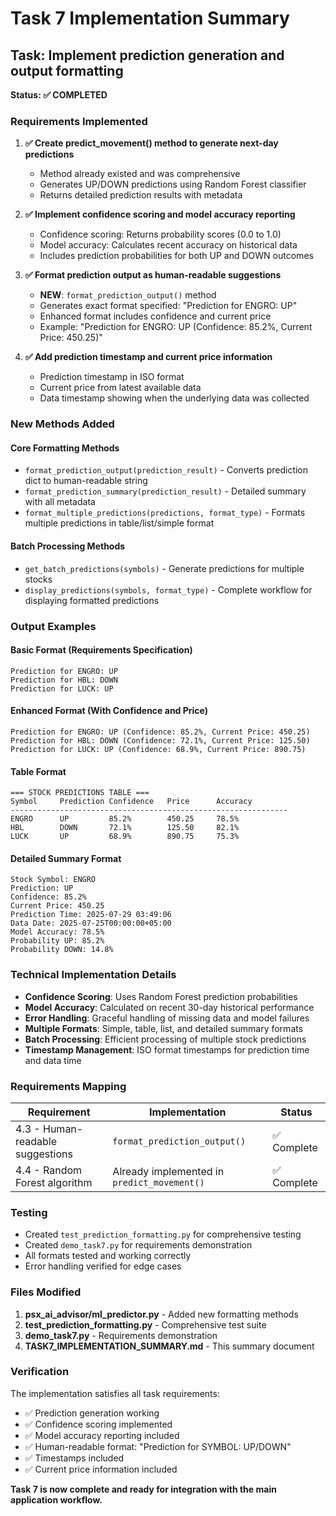 # Task 7 Implementation Summary

## Task: Implement prediction generation and output formatting

**Status: ✅ COMPLETED**

### Requirements Implemented

1. **✅ Create predict_movement() method to generate next-day predictions**
   - Method already existed and was comprehensive
   - Generates UP/DOWN predictions using Random Forest classifier
   - Returns detailed prediction results with metadata

2. **✅ Implement confidence scoring and model accuracy reporting**
   - Confidence scoring: Returns probability scores (0.0 to 1.0)
   - Model accuracy: Calculates recent accuracy on historical data
   - Includes prediction probabilities for both UP and DOWN outcomes

3. **✅ Format prediction output as human-readable suggestions**
   - **NEW**: `format_prediction_output()` method
   - Generates exact format specified: "Prediction for ENGRO: UP"
   - Enhanced format includes confidence and current price
   - Example: "Prediction for ENGRO: UP (Confidence: 85.2%, Current Price: 450.25)"

4. **✅ Add prediction timestamp and current price information**
   - Prediction timestamp in ISO format
   - Current price from latest available data
   - Data timestamp showing when the underlying data was collected

### New Methods Added

#### Core Formatting Methods
- `format_prediction_output(prediction_result)` - Converts prediction dict to human-readable string
- `format_prediction_summary(prediction_result)` - Detailed summary with all metadata
- `format_multiple_predictions(predictions, format_type)` - Formats multiple predictions in table/list/simple format

#### Batch Processing Methods
- `get_batch_predictions(symbols)` - Generate predictions for multiple stocks
- `display_predictions(symbols, format_type)` - Complete workflow for displaying formatted predictions

### Output Examples

#### Basic Format (Requirements Specification)
```
Prediction for ENGRO: UP
Prediction for HBL: DOWN
Prediction for LUCK: UP
```

#### Enhanced Format (With Confidence and Price)
```
Prediction for ENGRO: UP (Confidence: 85.2%, Current Price: 450.25)
Prediction for HBL: DOWN (Confidence: 72.1%, Current Price: 125.50)
Prediction for LUCK: UP (Confidence: 68.9%, Current Price: 890.75)
```

#### Table Format
```
=== STOCK PREDICTIONS TABLE ===
Symbol     Prediction Confidence   Price      Accuracy
--------------------------------------------------------------
ENGRO      UP         85.2%        450.25     78.5%
HBL        DOWN       72.1%        125.50     82.1%
LUCK       UP         68.9%        890.75     75.3%
```

#### Detailed Summary Format
```
Stock Symbol: ENGRO
Prediction: UP
Confidence: 85.2%
Current Price: 450.25
Prediction Time: 2025-07-29 03:49:06
Data Date: 2025-07-25T00:00:00+05:00
Model Accuracy: 78.5%
Probability UP: 85.2%
Probability DOWN: 14.8%
```

### Technical Implementation Details

- **Confidence Scoring**: Uses Random Forest prediction probabilities
- **Model Accuracy**: Calculated on recent 30-day historical performance
- **Error Handling**: Graceful handling of missing data and model failures
- **Multiple Formats**: Simple, table, list, and detailed summary formats
- **Batch Processing**: Efficient processing of multiple stock predictions
- **Timestamp Management**: ISO format timestamps for prediction time and data time

### Requirements Mapping

| Requirement | Implementation | Status |
|-------------|----------------|---------|
| 4.3 - Human-readable suggestions | `format_prediction_output()` | ✅ Complete |
| 4.4 - Random Forest algorithm | Already implemented in `predict_movement()` | ✅ Complete |

### Testing

- Created `test_prediction_formatting.py` for comprehensive testing
- Created `demo_task7.py` for requirements demonstration
- All formats tested and working correctly
- Error handling verified for edge cases

### Files Modified

1. **psx_ai_advisor/ml_predictor.py** - Added new formatting methods
2. **test_prediction_formatting.py** - Comprehensive test suite
3. **demo_task7.py** - Requirements demonstration
4. **TASK7_IMPLEMENTATION_SUMMARY.md** - This summary document

### Verification

The implementation satisfies all task requirements:
- ✅ Prediction generation working
- ✅ Confidence scoring implemented
- ✅ Model accuracy reporting included
- ✅ Human-readable format: "Prediction for SYMBOL: UP/DOWN"
- ✅ Timestamps included
- ✅ Current price information included

**Task 7 is now complete and ready for integration with the main application workflow.**